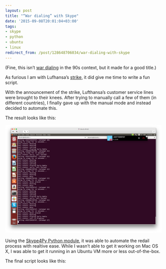 ```yaml
---
layout: post
title: "“War dialing” with Skype"
date: '2015-09-08T20:01:04+03:00'
tags:
- skype
- python
- ubuntu
- linux
redirect_from: /post/128648706034/war-dialing-with-skype
---
```

(Fine, this isn’t [war dialing](https://en.wikipedia.org/wiki/War_dialing) in the 90s context, but it made for a good title.)

As furious I am with Lufhansa’s [strike](http://www.independent.co.uk/news/business/lufthansa-passengers-grounded-as-pilots-launch-two-day-strike-10491256.html), it did give me time to write a fun script.

With the announcement of the strike, Lufthansa’s customer service lines were brought to their knees. After trying to manually call a few of them (in different countries), I finally gave up with the manual mode and instead decided to automate this.

The result looks like this:

![](/tumblr_files/tumblr_inline_nuddo9DjCQ1skxjxc_540.png)

Using the [Skype4Py Python module](https://pypi.python.org/pypi/Skype4Py), it was able to automate the redail process with realtive ease. While I wasn’t able to get it working on Mac OS X, I was able to get it running in an Ubuntu VM more or less out-of-the-box.

The final script looks like this:
